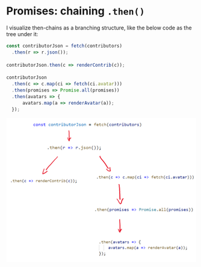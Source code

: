 # Promises: chaining `.then()`

I visualize then-chains as a branching structure, like the below code as the tree under it:

```javascript
const contributorJson = fetch(contributors)
  .then(r => r.json());

contributorJson.then(c => renderContrib(c));

contributorJson
  .then(c => c.map(ci => fetch(ci.avatar)))
  .then(promises => Promise.all(promises))
  .then(avatars => {
      avatars.map(a => renderAvatar(a));
  });
```

<img src="then-chains.png" width="600">
